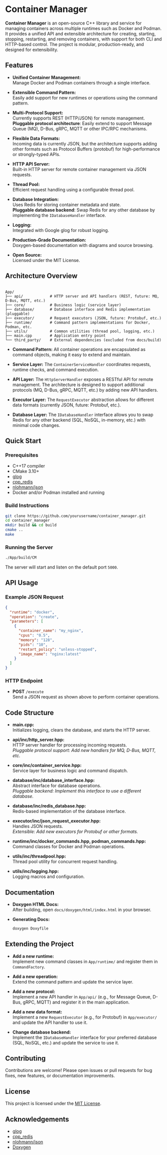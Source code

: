 # Container Manager

**Container Manager** is an open-source C++ library and service for managing containers across multiple runtimes such as Docker and Podman. It provides a unified API and extensible architecture for creating, starting, stopping, restarting, and removing containers, with support for both CLI and HTTP-based control. The project is modular, production-ready, and designed for extensibility.

## Features

- **Unified Container Management:**  
  Manage Docker and Podman containers through a single interface.

- **Extensible Command Pattern:**  
  Easily add support for new runtimes or operations using the command pattern.

- **Multi-Protocol Support:**  
  Currently supports REST (HTTP/JSON) for remote management.  
  **Pluggable protocol architecture**: Easily extend to support Message Queue (MQ), D-Bus, gRPC, MQTT or other IPC/RPC mechanisms.

- **Flexible Data Formats:**  
  Incoming data is currently JSON, but the architecture supports adding other formats such as Protocol Buffers (protobuf) for high-performance or strongly-typed APIs.

- **HTTP API Server:**  
  Built-in HTTP server for remote container management via JSON requests.

- **Thread Pool:**  
  Efficient request handling using a configurable thread pool.

- **Database Integration:**  
  Uses Redis for storing container metadata and state.  
  **Pluggable database backend**: Swap Redis for any other database by implementing the `IDatabaseHandler` interface.

- **Logging:**  
  Integrated with Google glog for robust logging.

- **Production-Grade Documentation:**  
  Doxygen-based documentation with diagrams and source browsing.

- **Open Source:**  
  Licensed under the MIT License.

## Architecture Overview

```

App/
├── api/            # HTTP server and API handlers (REST, future: MQ, D-Bus, MQTT, etc.)
├── core/           # Business logic (service layer)
├── database/       # Database interface and Redis implementation (pluggable)
├── executor/       # Request executors (JSON, future: Protobuf, etc.)
├── runtime/        # Command pattern implementations for Docker, Podman, etc.
├── utils/          # Common utilities (thread pool, logging, etc.)
├── main.cpp        # Application entry point
└── third_party/    # External dependencies (excluded from docs/build)

```

- **Command Pattern:**
  All container operations are encapsulated as command objects, making it easy to extend and maintain.

- **Service Layer:**
  The `ContainerServiceHandler` coordinates requests, runtime checks, and command execution.

- **API Layer:**
  The `HttpServerHandler` exposes a RESTful API for remote management.
  The architecture is designed to support additional protocols (MQ, D-Bus, gRPC, MQTT, etc.) by adding new API handlers.

- **Executor Layer:**
  The `RequestExecutor` abstraction allows for different data formats (currently JSON, future: Protobuf, etc.).

- **Database Layer:**
  The `IDatabaseHandler` interface allows you to swap Redis for any other backend (SQL, NoSQL, in-memory, etc.) with minimal code changes.

## Quick Start

### Prerequisites

- C++17 compiler
- CMake 3.10+
- [glog](https://github.com/google/glog)
- [cpp_redis](https://github.com/Cylix/cpp_redis)
- [nlohmann/json](https://github.com/nlohmann/json)
- Docker and/or Podman installed and running

### Build Instructions

```sh
git clone https://github.com/yourusername/container_manager.git
cd container_manager
mkdir build && cd build
cmake ..
make
```

### Running the Server

```sh
./App/build/CM
```

The server will start and listen on the default port `5000`.

## API Usage

### Example JSON Request

```json
{
  "runtime": "docker",
  "operation": "create",
  "parameters": [
    {
      "container_name": "my_nginx",
      "cpus": "0.5",
      "memory": "128",
      "pids": "10",
      "restart_policy": "unless-stopped",
      "image_name": "nginx:latest"
    }
  ]
}
```

### HTTP Endpoint

- **POST** `/execute`  
  Send a JSON request as shown above to perform container operations.

## Code Structure

- **main.cpp:**  
  Initializes logging, clears the database, and starts the HTTP server.

- **api/inc/http_server.hpp:**  
  HTTP server handler for processing incoming requests.  
  _Pluggable protocol support: Add new handlers for MQ, D-Bus, MQTT, etc._

- **core/inc/container_service.hpp:**  
  Service layer for business logic and command dispatch.

- **database/inc/database_interface.hpp:**  
  Abstract interface for database operations.  
  _Pluggable backend: Implement this interface to use a different database._

- **database/inc/redis_database.hpp:**  
  Redis-based implementation of the database interface.

- **executor/inc/json_request_executor.hpp:**  
  Handles JSON requests.  
  _Extensible: Add new executors for Protobuf or other formats._

- **runtime/inc/docker_commands.hpp, podman_commands.hpp:**  
  Command classes for Docker and Podman operations.

- **utils/inc/threadpool.hpp:**  
  Thread pool utility for concurrent request handling.

- **utils/inc/logging.hpp:**  
  Logging macros and configuration.

## Documentation

- **Doxygen HTML Docs:**  
  After building, open `docs/doxygen/html/index.html` in your browser.

- **Generating Docs:**
  ```sh
  doxygen Doxyfile
  ```

## Extending the Project

- **Add a new runtime:**  
  Implement new command classes in `App/runtime/` and register them in `CommandFactory`.

- **Add a new operation:**  
  Extend the command pattern and update the service layer.

- **Add a new protocol:**  
  Implement a new API handler in `App/api/` (e.g., for Message Queue, D-Bus, gRPC, MQTT) and register it in the main application.

- **Add a new data format:**  
  Implement a new `RequestExecutor` (e.g., for Protobuf) in `App/executor/` and update the API handler to use it.

- **Change database backend:**  
  Implement the `IDatabaseHandler` interface for your preferred database (SQL, NoSQL, etc.) and update the service to use it.

## Contributing

Contributions are welcome! Please open issues or pull requests for bug fixes, new features, or documentation improvements.

## License

This project is licensed under the [MIT License](LICENSE).

## Acknowledgements

- [glog](https://github.com/google/glog)
- [cpp_redis](https://github.com/Cylix/cpp_redis)
- [nlohmann/json](https://github.com/nlohmann/json)
- [Doxygen](https://www.doxygen.nl/)
